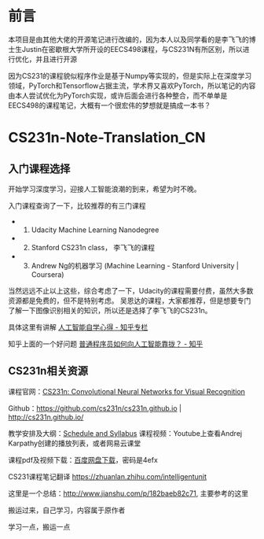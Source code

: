 # 前言

本项目是由其他大佬的开源笔记进行改编的，因为本人以及同学看的是李飞飞的博士生Justin在密歇根大学所开设的EECS498课程，与CS231N有所区别，所以进行优化，并且进行开源

因为CS231的课程貌似程序作业是基于Numpy等实现的，但是实际上在深度学习领域，PyTorch和Tensorflow占据主流，学术界又喜欢PyTorch，所以笔记的内容由本人尝试优化为PyTorch实现，或许后面会进行各种整合，而不单单是EECS498的课程笔记，大概有一个很宏伟的梦想就是搞成一本书？

# CS231n-Note-Translation_CN

## 入门课程选择

开始学习深度学习，迎接人工智能浪潮的到来，希望为时不晚。

入门课程查询了一下，比较推荐的有三门课程
- 1. Udacity Machine Learning Nanodegree
- 2. Stanford CS231n class， 李飞飞的课程
- 3. Andrew Ng的机器学习 (Machine Learning - Stanford University | Coursera)

当然远远不止以上这些，综合考虑了一下，Udacity的课程需要付费，虽然大多数资源都是免费的，但不是特别考虑。
吴恩达的课程，大家都推荐，但是想要专门了解一下图像识别相关的知识，所以还是选择了李飞飞的CS231n。

具体这里有讲解 [人工智能自学心得 - 知乎专栏](https://zhuanlan.zhihu.com/p/25016075)

知乎上面的一个好问题 [普通程序员如何向人工智能靠拢？ - 知乎](https://www.zhihu.com/question/51039416) 

## CS231n相关资源

课程官网：[CS231n: Convolutional Neural Networks for Visual Recognition](http://cs231n.stanford.edu/)

Github：https://github.com/cs231n/cs231n.github.io | http://cs231n.github.io/

教学安排及大纲：[Schedule and Syllabus](http://vision.stanford.edu/teaching/cs231n/syllabus.html)
课程视频：Youtube上查看Andrej Karpathy创建的播放列表，或者网易云课堂

课程pdf及视频下载：[百度网盘下载](https://pan.baidu.com/s/1eRHH4L8)，密码是4efx


CS231课程笔记翻译 https://zhuanlan.zhihu.com/intelligentunit

这里是一个总结：http://www.jianshu.com/p/182baeb82c71, 主要参考的这里

搬运过来，自己学习，内容属于原作者

学习一点，搬运一点

